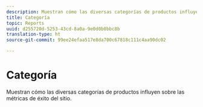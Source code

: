 ```yaml
---
description: Muestran cómo las diversas categorías de productos influyen sobre las métricas de éxito del sitio.
title: Categoría
topic: Reports
uuid: d255720d-5253-43cd-8a0a-9e0d0b0bbc8b
translation-type: ht
source-git-commit: 99ee24efaa517e8da700c67818c111c4aa90dc02

---
```



# Categoría

Muestran cómo las diversas categorías de productos influyen sobre las métricas de éxito del sitio.


